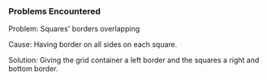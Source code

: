 ### Problems Encountered

Problem: Squares' borders overlapping

Cause: Having border on all sides on each square.

Solution: Giving the grid container a left border and the squares a right and bottom border.
